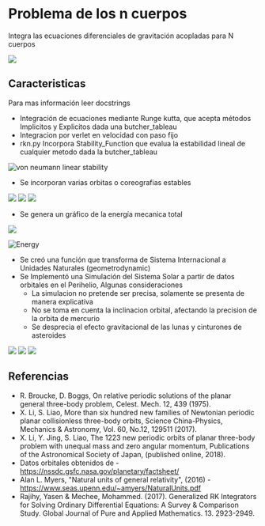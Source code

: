 # Problema de los n cuerpos
Integra las ecuaciones diferenciales de gravitación acopladas para N cuerpos


<img src="/gifs/1.gif"/>

## Caracteristicas

Para mas información leer docstrings

- Integración de ecuaciones mediante Runge kutta, que acepta métodos Implicitos y Explicitos dada una butcher_tableau
- Integracion por verlet en velocidad con paso fijo
- rkn.py Incorpora Stability_Function que evalua la estabilidad lineal de cualquier metodo dada la butcher_tableau

![von neumann linear stability](Figure_1.png)

- Se incorporan varias orbitas o coreografias estables

<img src="/gifs/3.gif" />
<img src="/gifs/4.gif" />
<img src="/gifs/5.gif" />

- Se genera un gráfico de la energía mecanica total

<img src="/gifs/2.gif" />

![Energy](Figure_2.png)

- Se creó una función que transforma de Sistema Internacional a Unidades Naturales (geometrodynamic)
- Se Implementó una Simulación del Sistema Solar a partir de datos orbitales en el Perihelio, Algunas consideraciones
    - La simulacion no pretende ser precisa, solamente se presenta de manera explicativa
    - No se toma en cuenta la inclinacion orbital, afectando la precision de la orbita de mercurio
    - Se desprecia el efecto gravitacional de las lunas y cinturones de asteroides
<img src="/gifs/7.gif" />
<img src="/gifs/8.gif" />
<img src="/gifs/grand finale.gif" />

## Referencias
- R. Broucke, D. Boggs, On relative periodic solutions of the planar general three-body problem, Celest. Mech. 12, 439 (1975).
- X. Li, S. Liao, More than six hundred new families of Newtonian periodic planar collisionless three-body orbits, Science China-Physics, Mechanics & Astronomy, Vol. 60, No.12, 129511 (2017).
- X. Li, Y. Jing, S. Liao, The 1223 new periodic orbits of planar three-body problem with unequal mass and zero angular momentum, Publications of the Astronomical Society of Japan, (published online, 2018).
- Datos orbitales obtenidos de - https://nssdc.gsfc.nasa.gov/planetary/factsheet/
- Alan L. Myers, "Natural units of general relativity", (2016) - https://www.seas.upenn.edu/~amyers/NaturalUnits.pdf
- Rajihy, Yasen & Mechee, Mohammed. (2017). Generalized RK Integrators for Solving Ordinary Differential Equations: A Survey & Comparison Study. Global Journal of Pure and Applied Mathematics. 13. 2923-2949.
